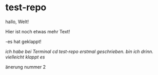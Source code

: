 # test-repo

hallo, Welt!

Hier ist noch etwas mehr Text!


-es hat geklappt!

*ich habe bei Terminal cd test-repo erstmal geschrieben. bin ich drinn. vielleicht klappt es*


änerung nummer 2

